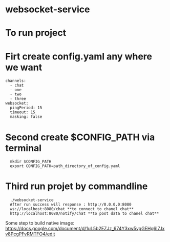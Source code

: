 # websocket-service
# To run project
# Firt create config.yaml any where we want
    channels:
      - chat
      - one
      - two
      - three
    websocket:
      pingPeriod: 15
      timeout: 15
      masking: false
# Second create $CONFIG_PATH via terminal
      mkdir $CONFIG_PATH
      export CONFIG_PATH=path_directory_of_config.yaml
# Third run projet by commandline 
      ./websocket-service
      After run success will response : http://0.0.0.0:8080
      ws://localhost:8080/chat **to connect to chanel chat**
      http://localhost:8080/notify/chat **to post data to chanel chat**
      
Some step to build native image: 
https://docs.google.com/document/d/1uL5b2EZJz_674Y3xw5vgGEHg6I7Jxv8PcgPFvRMTFO4/edit
